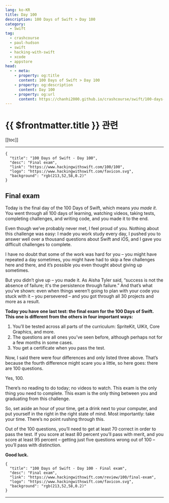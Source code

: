```yaml
---
lang: ko-KR
title: Day 100
description: 100 Days of Swift > Day 100
category:
  - Swift
tag: 
  - crashcourse
  - paul-hudson
  - swift
  - hacking-with-swift
  - xcode
  - appstore
head:
  - - meta:
    - property: og:title
      content: 100 Days of Swift > Day 100
    - property: og:description
      content: Day 100
    - property: og:url
      content: https://chanhi2000.github.io/crashcourse/swift/100-days-of-swift/100.html
---
```


# {{ $frontmatter.title }} 관련

[[toc]]

---

```component VPCard
{
  "title": "100 Days of Swift - Day 100",
  "desc": "Final exam",
  "link": "https://www.hackingwithswift.com/100/100",
  "logo": "https://www.hackingwithswift.com/favicon.svg",
  "background": "rgb(213,52,58,0.2)"
}
```

## Final exam

Today is the final day of the 100 Days of Swift, which means _you made it_. You went through all 100 days of learning, watching videos, taking tests, completing challenges, and writing code, and you made it to the end.

Even though we’ve probably never met, I feel proud of you. Nothing about this challenge was easy: I made you work study every day, I pushed you to answer well over a thousand questions about Swift and iOS, and I gave you difficult challenges to complete.

I have no doubt that some of the work was hard for you – you might have repeated a day sometimes, you might have had to skip a few challenges here and there, and it’s possible you even thought about giving up sometimes.

But you didn’t give up – you made it. As Aisha Tyler said, “success is not the absence of failure; it's the persistence through failure.” And that’s what you’ve shown: even when things weren’t going to plan with your code you stuck with it – you persevered – and you got through all 30 projects and more as a result.

**Today you have one last test: the final exam for the 100 Days of Swift. This one is different from the others in four important ways:**

1. You’ll be tested across all parts of the curriculum: SpriteKit, UIKit, Core Graphics, and more.
2. The questions are all ones you’ve seen before, although perhaps not for a few months in some cases.
3. You get a certificate when you pass the test.

Now, I said there were four differences and only listed three above. That’s because the fourth difference might scare you a little, so here goes: there are 100 questions.

Yes, 100.

There’s no reading to do today; no videos to watch. This exam is the only thing you need to complete. This exam is the only thing between you and graduating from this challenge.

So, set aside an hour of your time, get a drink next to your computer, and put yourself in the right in the right state of mind. Most importantly: take your time. There’s no point rushing through this.

Out of the 100 questions, you’ll need to get at least 70 correct in order to pass the test. If you score at least 80 percent you’ll pass with merit, and you score at least 95 percent – getting just five questions wrong out of 100 – you’ll pass with distinction.

**Good luck.**

```component VPCard
{
  "title": "100 Days of Swift - Day 100 - Final exam",
  "desc": "Final exam",
  "link": "https://www.hackingwithswift.com/review/100/final-exam",
  "logo": "https://www.hackingwithswift.com/favicon.svg",
  "background": "rgb(213,52,58,0.2)"
}

```

---

<TagLinks />